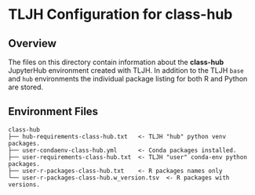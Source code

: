 # TLJH Configuration for class-hub

## Overview

The files on this directory contain information about the **class-hub** JupyterHub environment created with TLJH. In addition to the TLJH `base` and `hub` environments the individual package listing for both R and Python are stored.

## Environment Files
```
class-hub
├── hub-requirements-class-hub.txt   <- TLJH "hub" python venv packages.
├── user-condaenv-class-hub.yml      <- Conda packages installed.
├── user-requirements-class-hub.txt  <- TLJH "user" conda-env python packages.
├── user-r-packages-class-hub.txt    <- R packages names only
└── user-r-packages-class-hub.w_version.tsv  <- R packages with versions.
```
